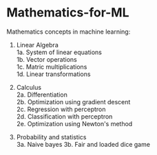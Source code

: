# Mathematics-for-ML

Mathematics concepts in machine learning:  
1. Linear Algebra  
    1a. System of linear equations  
    1b. Vector operations  
    1c. Matric multiplications  
    1d. Linear transformations  

2. Calculus  
    2a. Differentiation  
    2b. Optimization using gradient descent  
    2c. Regression with perceptron  
    2d. Classification with perceptron  
    2e. Optimization using Newton's method  

3. Probability and statistics    
    3a. Naive bayes
    3b. Fair and loaded dice game